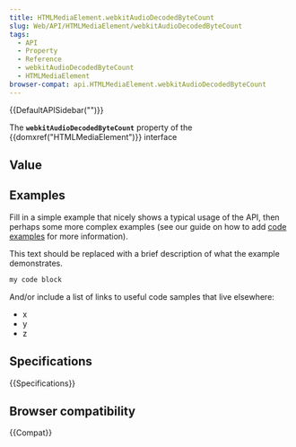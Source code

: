 ```yaml
---
title: HTMLMediaElement.webkitAudioDecodedByteCount
slug: Web/API/HTMLMediaElement/webkitAudioDecodedByteCount
tags:
  - API
  - Property
  - Reference
  - webkitAudioDecodedByteCount
  - HTMLMediaElement
browser-compat: api.HTMLMediaElement.webkitAudioDecodedByteCount
---
```

{{DefaultAPISidebar("")}}

The **`webkitAudioDecodedByteCount`** property of the {{domxref("HTMLMediaElement")}} interface 

## Value



## Examples

Fill in a simple example that nicely shows a typical usage of the API, then perhaps some more complex examples (see our guide on how to add [code examples](/en-US/docs/MDN/Contribute/Structures/Code_examples) for more information).

This text should be replaced with a brief description of what the example demonstrates.

```js
my code block
```

And/or include a list of links to useful code samples that live elsewhere:

*   x
*   y
*   z

## Specifications

{{Specifications}}

## Browser compatibility

{{Compat}}


